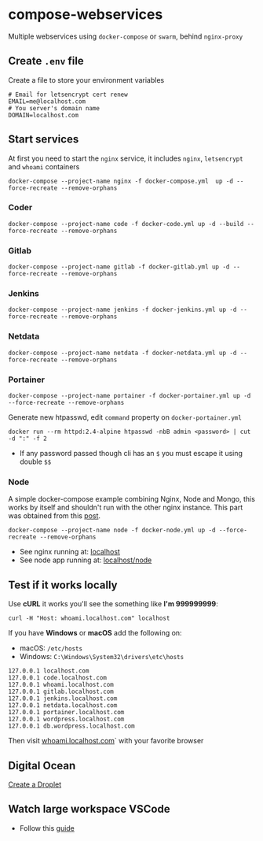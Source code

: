 # compose-webservices

Multiple webservices using `docker-compose` or `swarm`, behind `nginx-proxy`

## Create `.env` file

Create a file to store your environment variables

```shell
# Email for letsencrypt cert renew
EMAIL=me@localhost.com
# You server's domain name
DOMAIN=localhost.com
```

## Start services

At first you need to start the `nginx` service, it includes `nginx`, `letsencrypt` and `whoami` containers

```shell
docker-compose --project-name nginx -f docker-compose.yml  up -d --force-recreate --remove-orphans
```

### Coder

```shell
docker-compose --project-name code -f docker-code.yml up -d --build --force-recreate --remove-orphans
```

### Gitlab

```shell
docker-compose --project-name gitlab -f docker-gitlab.yml up -d --force-recreate --remove-orphans
```

### Jenkins

```shell
docker-compose --project-name jenkins -f docker-jenkins.yml up -d --force-recreate --remove-orphans
```

### Netdata

```shell
docker-compose --project-name netdata -f docker-netdata.yml up -d --force-recreate --remove-orphans
```

### Portainer

```shell
docker-compose --project-name portainer -f docker-portainer.yml up -d --force-recreate --remove-orphans
```

Generate new htpasswd, edit `command` property on `docker-portainer.yml`

```shell
docker run --rm httpd:2.4-alpine htpasswd -nbB admin <password> | cut -d ":" -f 2
```

* If any password passed though cli has an `$` you must escape it using double `$$`

### Node

A simple docker-compose example combining Nginx, Node and Mongo, this works by itself and shouldn't run with the other nginx instance. This part was obtained from this [post](https://medium.com/faun/learn-docker-in-5-days-day-5-docker-compose-11af7b9298db).

```shell
docker-compose --project-name node -f docker-node.yml up -d --force-recreate --remove-orphans
```

* See nginx running at: [localhost](http://localhost.com)
* See node app running at: [localhost/node](http://localhost.com/node)

## Test if it works locally

Use **cURL** it works you'll see the something like **I'm 999999999**:

```shell
curl -H "Host: whoami.localhost.com" localhost
```

If you have **Windows** or **macOS** add the following on:

* macOS: `/etc/hosts`
* Windows: `C:\Windows\System32\drivers\etc\hosts`

```shell
127.0.0.1 localhost.com
127.0.0.1 code.localhost.com
127.0.0.1 whoami.localhost.com
127.0.0.1 gitlab.localhost.com
127.0.0.1 jenkins.localhost.com
127.0.0.1 netdata.localhost.com
127.0.0.1 portainer.localhost.com
127.0.0.1 wordpress.localhost.com
127.0.0.1 db.wordpress.localhost.com
```

Then visit [whoami.localhost.com](http://whoami.localhost.com)` with your favorite browser

## Digital Ocean

[Create a Droplet](https://m.do.co/c/856dc39cd657)

## Watch large workspace VSCode

* Follow this [guide](https://code.visualstudio.com/docs/setup/linux#_visual-studio-code-is-unable-to-watch-for-file-changes-in-this-large-workspace-error-enospc)
